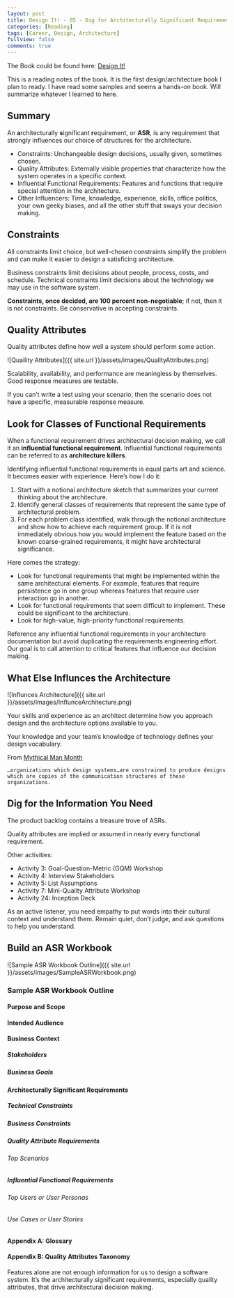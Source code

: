 ```yaml
---
layout: post
title: Design It! - 05 - Dig for Architecturally Significant Requirements
categories: [Reading]
tags: [Career, Design, Architecture]
fullview: false
comments: true
---
```


The Book could be found here: [Design It!](https://www.amazon.com/Design-Programmer-Architect-Pragmatic-Programmers/dp/1680502093/ref=sr_1_1?ie=UTF8&qid=1540791825&sr=8-1&keywords=design+it%21)

This is a reading notes of the book. It is the first design/architecture book I plan to ready. I have read some samples and seems a hands-on book. Will summarize whatever I learned to here.

## Summary

An **a**rchitecturally **s**ignificant **r**equirement, or **ASR**, is any requirement that strongly influences our choice of structures for the architecture.

* Constraints: Unchangeable design decisions, usually given, sometimes chosen.
* Quality Attributes: Externally visible properties that characterize how the system operates in a specific context.
* Influential Functional Requirements: Features and functions that require special attention in the architecture.
* Other Influencers: Time, knowledge, experience, skills, office politics, your own geeky biases, and all the other stuff that sways your decision making.

## Constraints

All constraints limit choice, but well-chosen constraints simplify the problem and can make it easier to design a satisficing architecture.

Business constraints limit decisions about people, process, costs, and schedule. Technical constraints limit decisions about the technology we may use in the software system.

**Constraints, once decided, are 100 percent non-negotiable**; if not, then it is not constraints. Be conservative in accepting constraints.

## Quality Attributes

Quality attributes define how well a system should perform some action.

![Quaility Attributes]({{ site.url }}/assets/images/QualityAttributes.png)

Scalability, availability, and performance are meaningless by themselves. Good response measures are testable.

If you can’t write a test using your scenario, then the scenario does not have a specific, measurable response measure.

## Look for Classes of Functional Requirements

When a functional requirement drives architectural decision making, we call it an **influential functional requirement**. Influential functional requirements can be referred to as **architecture killers**.

Identifying influential functional requirements is equal parts art and science. It becomes easier with experience. Here’s how I do it:

1. Start with a notional architecture sketch that summarizes your current thinking about the architecture.
2. Identify general classes of requirements that represent the same type of architectural problem.
3. For each problem class identified, walk through the notional architecture and show how to achieve each requirement group. If it is not immediately obvious how you would implement the feature based on the known coarse-grained requirements, it might have architectural significance.

Here comes the strategy:

* Look for functional requirements that might be implemented within the same architectural elements. For example, features that require persistence go in one group whereas features that require user interaction go in another.
* Look for functional requirements that seem difficult to implement. These could be significant to the architecture.
* Look for high-value, high-priority functional requirements.

Reference any influential functional requirements in your architecture documentation but avoid duplicating the requirements engineering effort. Our goal is to call attention to critical features that influence our decision making.

## What Else Influnces the Architecture

![Influnces Architecture]({{ site.url }}/assets/images/InflunceArchitecture.png)

Your skills and experience as an architect determine how you approach design and the architecture options available to you. 

Your knowledge and your team’s knowledge of technology defines your design vocabulary.

From [Mythical Man Month](https://www.amazon.com/Mythical-Man-Month-Software-Engineering-Anniversary/dp/0201835959/ref=sr_1_1?ie=UTF8&qid=1546755476&sr=8-1&keywords=The+Mythical+Man-Month%3A+Essays+on+Software+Engineering)

    …organizations which design systems…are constrained to produce designs which are copies of the communication structures of these organizations.

## Dig for the Information You Need

The product backlog contains a treasure trove of ASRs. 

Quality attributes are implied or assumed in nearly every functional requirement.

Other activities:

* Activity 3: ​Goal-Question-Metric (GQM) Workshop
* Activity 4: ​Interview Stakeholders
* Activity 5: ​List Assumptions​
* Activity 7: ​Mini-Quality Attribute Workshop​
* Activity 24: ​Inception Deck

As an active listener, you need empathy to put words into their cultural context and understand them. Remain quiet, don’t judge, and ask questions to help you understand.

## Build an ASR Workbook

![Sample ASR Workbook Outline]({{ site.url }}/assets/images/SampleASRWorkbook.png)

### Sample ASR Workbook Outline

#### Purpose and Scope

#### Intended Audience

#### Business Context

##### Stakeholders

##### Business Goals

#### Architecturally Significant Requirements

##### Technical Constraints

##### Business Constraints

##### Quality Attribute Requirements

###### Top Scenarios

##### Influential Functional Requirements

###### Top Users or User Personas

###### Use Cases or User Stories

#### Appendix A: Glossary

#### Appendix B: Quality Attributes Taxonomy

Features alone are not enough information for us to design a software system. It’s the architecturally significant requirements, especially quality attributes, that drive architectural decision making.